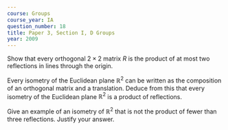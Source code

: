 ```yaml
---
course: Groups
course_year: IA
question_number: 18
title: Paper 3, Section I, D Groups
year: 2009
---
```




Show that every orthogonal $2 \times 2$ matrix $R$ is the product of at most two reflections in lines through the origin.

Every isometry of the Euclidean plane $\mathbb{R}^{2}$ can be written as the composition of an orthogonal matrix and a translation. Deduce from this that every isometry of the Euclidean plane $\mathbb{R}^{2}$ is a product of reflections.

Give an example of an isometry of $\mathbb{R}^{2}$ that is not the product of fewer than three reflections. Justify your answer.
